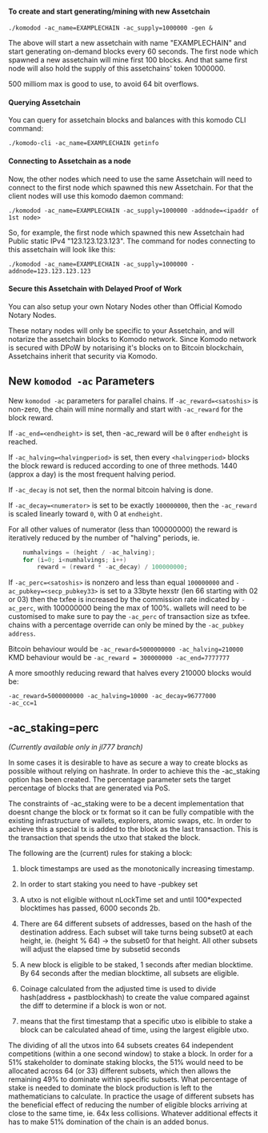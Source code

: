 #### To create and start generating/mining with new Assetchain
```shell
./komodod -ac_name=EXAMPLECHAIN -ac_supply=1000000 -gen &
```

The above will start a new assetchain with name "EXAMPLECHAIN" and start generating on-demand blocks every 60 seconds.
The first node which spawned a new assetchain will mine first 100 blocks.
And that same first node will also hold the supply of this assetchains' token 1000000.

500 milliom max is good to use, to avoid 64 bit overflows.

#### Querying Assetchain
You can query for assetchain blocks and balances with this komodo CLI command:
```shell
./komodo-cli -ac_name=EXAMPLECHAIN getinfo
```

#### Connecting to Assetchain as a node
Now, the other nodes which need to use the same Assetchain will need to connect to the first node which spawned this new Assetchain. For that the client nodes will use this komodo daemon command:
```shell
./komodod -ac_name=EXAMPLECHAIN -ac_supply=1000000 -addnode=<ipaddr of 1st node>
```

So, for example, the first node which spawned this new Assetchain had Public static IPv4 "123.123.123.123". The command for nodes connecting to this assetchain will look like this:
```shell
./komodod -ac_name=EXAMPLECHAIN -ac_supply=1000000 -addnode=123.123.123.123
```

#### Secure this Assetchain with Delayed Proof of Work
You can also setup your own Notary Nodes other than Official Komodo Notary Nodes.

These notary nodes will only be specific to your Assetchain, and will notarize the assetchain blocks to Komodo network. Since Komodo network is secured with DPoW by notarising it's blocks on to Bitcoin blockchain, Assetchains inherit that security via Komodo.

## New `komodod -ac` Parameters

New `komodod -ac` parameters for parallel chains. If `-ac_reward=<satoshis>` is non-zero, the chain will mine normally and start with `-ac_reward` for the block reward.

If `-ac_end=<endheight>` is set, then -ac_reward will be `0` after `endheight` is reached.

If `-ac_halving=<halvingperiod>` is set, then every `<halvingperiod>` blocks the block reward is reduced according to one of three methods. 1440 (approx a day) is the most frequent halving period.

If `-ac_decay` is not set, then the normal bitcoin halving is done.

If `-ac_decay=<numerator>` is set to be exactly `100000000`, then the `-ac_reward` is scaled linearly toward `0`, with 0 at `endheight`.

For all other values of numerator (less than 100000000) the reward is iteratively reduced by the number of "halving" periods, ie.
```c
    numhalvings = (height / -ac_halving);
    for (i=0; i<numhalvings; i++)
        reward = (reward * -ac_decay) / 100000000;
```

If `-ac_perc=<satoshis>` is nonzero and less than equal `100000000` and `-ac_pubkey=<secp_pubkey33>` is set to a 33byte hexstr (len 66 starting with 02 or 03) then the txfee is increased by the commission rate indicated by `-ac_perc`, with 100000000 being the max of 100%. wallets will need to be customised to make sure to pay the `-ac_perc` of transaction size as txfee. chains with a percentage override can only be mined by the `-ac_pubkey address`.

Bitcoin behaviour would be `-ac_reward=5000000000 -ac_halving=210000`
KMD behaviour would be `-ac_reward = 300000000 -ac_end=7777777`

A more smoothly reducing reward that halves every 210000 blocks would be:  
```shell
-ac_reward=5000000000 -ac_halving=10000 -ac_decay=96777000
-ac_cc=1
```

## -ac_staking=perc
_(Currently available only in jl777 branch)_

In some cases it is desirable to have as secure a way to create blocks as possible without relying on hashrate. In order to achieve this the -ac_staking option has been created. The percentage parameter sets the target percentage of blocks that are generated via PoS.

The constraints of -ac_staking were to be a decent implementation that doesnt change the block or tx format so it can be fully compatible with the existing infrastructure of wallets, explorers, atomic swaps, etc. In order to achieve this a special tx is added to the block as the last transaction. This is the transaction that spends the utxo that staked the block.

The following are the (current) rules for staking a block:

1. block timestamps are used as the monotonically increasing timestamp.

2. In order to start staking you need to have -pubkey set

3. A utxo is not eligible without nLockTime set and until 100*expected blocktimes has passed, 6000 seconds
2b.

4. There are 64 different subsets of addresses, based on the hash of the destination address. Each subset will take turns being subset0 at each height, ie. (height % 64) -> the subset0 for that height. All other subsets will adjust the elapsed time by subsetid seconds

5. A new block is eligible to be staked, 1 seconds after median blocktime. By 64 seconds after the median blocktime, all subsets are eligible.

6. Coinage calculated from the adjusted time is used to divide hash(address + pastblockhash) to create the value compared against the diff to determine if a block is won or not.

7. means that the first timestamp that a specific utxo is elibible to stake a block can be calculated ahead of time, using the largest eligible utxo.

The dividing of all the utxos into 64 subsets creates 64 independent competitions (within a one second window) to stake a block. In order for a 51% stakeholder to dominate staking blocks, the 51% would need to be allocated across 64 (or 33) different subsets, which then allows the remaining 49% to dominate within specific subsets. What percentage of stake is needed to dominate the block production is left to the mathematicians to calculate. In practice the usage of different subsets has the beneficial effect of reducing the number of eligible blocks arriving at close to the same time, ie. 64x less collisions. Whatever additional effects it has to make 51% domination of the chain is an added bonus.